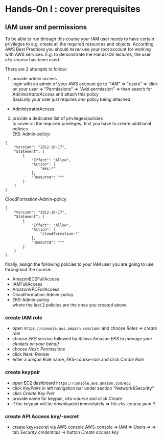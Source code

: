 # Hands-On I : cover prerequisites
## IAM user and permissions
To be able to run through this course your IAM user needs to have certain privileges to e.g. create all the required resources and objects.  According AWS Best Practices you should *never* use your root account for working with AWS services. E.g. to demonstrate the Hands-On lectures, the user _eks-course_ has been used.

There are 2 attempts to follow:
1. provide admin access  
login with an admin of your AWS account
go to "IAM" => "users" => click on your user => "Permissions" => "Add permission" => then search for _AdministratorAccess_ and attach this policy  
Basically your user just requires *one* policy being attached
  - AdministratorAccess  


2. provide a dedicated list of privileges/policies  
to cover all the required privileges, first you have to create additional policies  
EKS-Admin-policy:
```
{
    "Version": "2012-10-17",
    "Statement": [
        {
            "Effect": "Allow",
            "Action": [
                "eks:*"
            ],
            "Resource": "*"
        }
    ]
}
```
CloudFormation-Admin-policy:
```
{
    "Version": "2012-10-17",
    "Statement": [
        {
            "Effect": "Allow",
            "Action": [
                "cloudformation:*"
            ],
            "Resource": "*"
        }
    ]
}
```
finally, assign the following policies to your IAM user you are going to use throughout the course:
  - AmazonEC2FullAccess
  - IAMFullAccess
  - AmazonVPCFullAccess
  - CloudFormation-Admin-policy
  - EKS-Admin-policy  
where the last 2 policies are the ones you created above

### create IAM role
* open ```https://console.aws.amazon.com/iam/``` and choose _Roles_ => _create role_  
* choose _EKS_ service followed by _Allows Amazon EKS to manage your clusters on your behalf_  
* choose _Next: Permissions_
* click _Next: Review_
* enter a *unique* Role name, _EKS-course-role_ and click *_Create Role_*

### create keypair

* open EC2 dashboard ```https://console.aws.amazon.com/ec2```
* click _KeyPairs_ in left navigation bar under section "Network&Security"
* click _Create Key Pair_
* provide name for keypair, _eks-course_ and click *_Create_*
* !! the keypair will be downloaded immediately => file *eks-course.pem* !!

### create API Access key/-secret
* create key+secret via AWS console
  AWS-console => IAM => Users => <your user> => tab *Security credentials* => button *Create access key*
